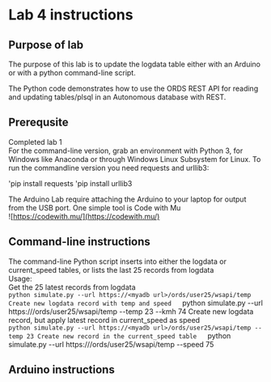 # Lab 4 instructions

## Purpose of lab

The purpose of this lab is to update the logdata table either with an Arduino or with a python command-line script.

The Python code demonstrates how to use the ORDS REST API for reading and updating tables/plsql in an Autonomous database with REST.  

## Prerequsite

Completed lab 1  
For the command-line version, grab an environment with Python 3, for Windows like Anaconda or through Windows Linux Subsystem for Linux.
To run the commandline version you need requests and urllib3:

'pip install requests
'pip install urllib3

The Arduino Lab require attaching the Arduino to your laptop for output from the USB port.
One simple tool is Code with Mu  
![https://codewith.mu/](https://codewith.mu/)  


## Command-line instructions

The command-line Python script inserts into either the logdata or current_speed tables, or lists the last 25 records from logdata  
Usage:  
Get the 25 latest records from logdata  
`python simulate.py --url https://<myadb url>/ords/user25/wsapi/temp  
Create new logdata record with temp and speed  
`python simulate.py --url https://<myadb url>/ords/user25/wsapi/temp --temp 23  --kmh 74
Create new logdata record, but apply latest record in current_speed as speed  
`python simulate.py --url https://<myadb url>/ords/user25/wsapi/temp --temp 23
Create new record in the current_speed table  
`python simulate.py --url https://<myadb url>/ords/user25/wsapi/temp --speed 75

## Arduino instructions

